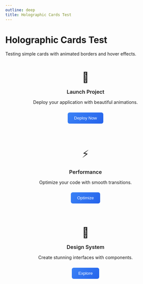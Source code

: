 ```yaml
---
outline: deep
title: Holographic Cards Test
---
```


# Holographic Cards Test

Testing simple cards with animated borders and hover effects.

<div style="display: grid; grid-template-columns: repeat(auto-fit, minmax(250px, 1fr)); gap: 20px; margin: 20px 0;">

<div class="holo-card">
  <div class="card-icon">🚀</div>
  <h3>Launch Project</h3>
  <p>Deploy your application with beautiful animations.</p>
  <button class="holo-btn" onclick="alert('Deploy clicked!')">Deploy Now</button>
</div>

<div class="holo-card">
  <div class="card-icon">⚡</div>
  <h3>Performance</h3>
  <p>Optimize your code with smooth transitions.</p>
  <button class="holo-btn" onclick="alert('Optimize clicked!')">Optimize</button>
</div>

<div class="holo-card">
  <div class="card-icon">🎨</div>
  <h3>Design System</h3>
  <p>Create stunning interfaces with components.</p>
  <button class="holo-btn" onclick="alert('Explore clicked!')">Explore</button>
</div>

</div>

<style>
.holo-card {
  background: var(--vp-c-bg-soft);
  border: 2px solid transparent;
  border-radius: 12px;
  padding: 24px;
  text-align: center;
  transition: all 0.3s ease;
  cursor: pointer;
  background-image: linear-gradient(var(--vp-c-bg-soft), var(--vp-c-bg-soft)), 
                    linear-gradient(45deg, #ff0080, #ff8c00, #40e0d0, #8a2be2);
  background-origin: border-box;
  background-clip: padding-box, border-box;
}

.holo-card:hover {
  transform: translateY(-4px);
  box-shadow: 0 8px 25px rgba(59, 130, 246, 0.2);
  border-image: linear-gradient(45deg, #ff0080, #ff8c00, #40e0d0, #8a2be2) 1;
  animation: rainbow-border 2s linear infinite;
}

@keyframes rainbow-border {
  0% { filter: hue-rotate(0deg); }
  100% { filter: hue-rotate(360deg); }
}

.card-icon {
  font-size: 32px;
  margin-bottom: 16px;
  display: block;
}

.holo-card h3 {
  margin: 0 0 12px 0;
  color: var(--vp-c-text-1);
  font-weight: 600;
}

.holo-card p {
  margin: 0 0 20px 0;
  color: var(--vp-c-text-2);
  line-height: 1.6;
}

.holo-btn {
  padding: 10px 20px;
  border: none;
  border-radius: 6px;
  background: linear-gradient(135deg, #3b82f6, #2563eb);
  color: white;
  font-weight: 500;
  cursor: pointer;
  transition: all 0.3s ease;
}

.holo-btn:hover {
  transform: translateY(-2px);
  box-shadow: 0 4px 12px rgba(59, 130, 246, 0.3);
}
</style>